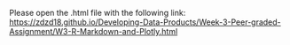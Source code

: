 Please open the .html file with the following link: https://zdzd18.github.io/Developing-Data-Products/Week-3-Peer-graded-Assignment/W3-R-Markdown-and-Plotly.html
